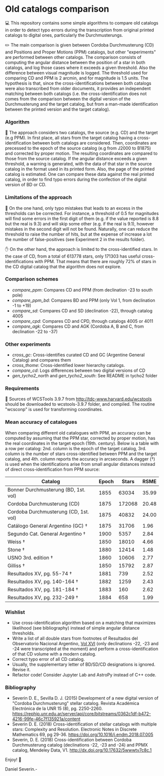 # Old catalogs comparison

💻 This repository contains some simple algorithms to compare old catalogs in order to detect typo errors during the transcription from original printed catalogs to digital ones, particularly the Durchmusterungs.

✏️ The main comparison is given between Cordoba Durchmusterung (CD) and Positions and Proper Motions (PPM) catalogs, but other "experiments" are performed between other catalogs.
The comparison consists of computing the angular distance between the position of a star in both catalogs, and log those cases where it exceeds a given threshold. Also the difference between visual magnitude is logged.
The threshold used for comparing CD and PPM is 2 arcmin, and for magnitude is 1.5 units.
The hypothesis is that, since the cross-identifications between both catalogs were also transcribed from older documents, it provides an independent matching between both catalogs (i.e. the cross-identification does not comes from the comparison between the digital version of the Durchmusterung and the target catalog, but from a man-made identification between the printed version and the target catalog).

### Algorithm

📄 The approach considers two catalogs, the source (e.g. CD) and the target (e.g PPM).
In first place, all stars from the target catalog having a cross-identification between both catalogs are considered. Then, coordinates are precessed to the epoch of the source catalog (e.g from J2000 to B1875) and corrected by proper motion.
The resulting coordinates are compared to those from the source catalog.
If the angular distance exceeds a given threshold, a warning is generated, with the data of that star in the source catalog in the format
used in its printed form. Also, the page of the printed catalog is
estimated.
One can compare these data against the real printed catalog, in order to
find typo errors during the confection of the digital version of BD or CD.

### Limitations of the approach

🛑 On the one hand, only typo mistakes that leads to an excess in the thresholds can be corrected. For instance, a threshold of 0.5 for magnitudes will find some errors in the first digit of them (e.g. if the value reported is 8.8 but the real is 9.3) and will skip some other (e.g. if the real is 9.1), however mistakes in the second digit will not be found. Naturally, one can reduce the threshold to raise the number of hits, but at the expense of increase a lot the number of false-positives (see Experiment 2 in the results folder).

✋ On the other hand, the approach is limited to the cross-identified stars. In the case of CD, from a total of 613778 stars, only 171303 has useful cross-identifications with PPM. That means that there are roughly 72% of stars in the CD digital catalog that the algorithm does not explore.  

### Comparison schemes

- *compare_ppm*: Compares CD and PPM (from declination -23 to south pole)
- *compare_ppm_bd*: Compares BD and PPM (only Vol 1, from declination -1 to +19)
- *compare_sd*: Compares CD and SD (declination -22), through catalog 4005
- *compare_cpd*: Compares CD and CPD, through catalogs 4005 or 4011
- *compare_agk*: Compares CD and AGK (Cordoba A, B and C, from declination -22 to -37)

### Other experiments

- *cross_gc*: Cross-identifies curated CD and GC (Argentine General Catalog) and compares them
- *cross_thome*: Cross-identified lower hierarchy catalogs.
- *compare_cd*: Logs differences between two digital versions of CD
- *gen_tycho2_north* and *gen_tycho2_south*: See README in tycho2 folder

### Requirements

🚰 Sources of WCSTools 3.9.7 from http://tdc-www.harvard.edu/wcstools should be downloaded to wcstools-3.9.7 folder, and compiled.
The routine "wcsconp" is used for transforming coordinates.

### Mean accuracy of catalogues

When comparing different old catalogues with PPM, an accuracy can be computed
by assuming that the PPM star, corrected by proper motion, has the real coordinates
in the target epoch (19th. century). Below is a table with a row per catalog:
2nd. column is the epoch of the target catalog, 3rd. column is the number of
stars cross-identified between PPM and the target catalog, and 4th. column reports the accuracy in arcseconds. A dagger (†) is used when the identifications arise from small angular distances
instead of direct cross-identification from PPM source:

| Catalog | Epoch | Stars | RSME |
| --- | --- | --- | --- |
| Bonner Durchmusterung (BD, 1st. vol) | 1855 | 63034 | 35.99 |
| Cordoba Durchmusterung (CD) | 1875 | 172068 | 20.48 |
| Cordoba Durchmusterung (CD, 1st. vol) | 1875 | 40832 | 24.00 |
| Catálogo General Argentino (GC) † | 1875 | 31706 | 1.96 |
| Segundo Cat. General Argentino † | 1900 | 5357 | 2.84 |
| Weiss † | 1850 | 18010 | 4.66 |
| Stone † | 1880 | 12414 | 1.48 |
| USNO 3rd. edition † | 1860 | 10606 | 2.77 |
| Gilliss † | 1850 | 15792 | 2.87 |
| Resultados XV, pg. 55-74 † | 1881 | 739 | 2.52 |
| Resultados XV, pg. 140-164 † | 1882 | 1259 | 2.43 |
| Resultados XV, pg. 181-184 † | 1883 | 160 | 2.62 |
| Resultados XV, pg. 232-249 † | 1884 | 658 | 1.99 |

### Wishlist

- Use cross-identification algorithm based on a matching that maximizes likelihood (see bibliography) instead of simple angular distance thresholds.
- Write a list of all double stars from footnotes of Resultados del Observatorio Nacional Argentino, [Vol XVI](https://articles.adsabs.harvard.edu/cgi-bin/iarticle_query?journal=RNAO.&volume=0016&type=SCREEN_THMB) (only declinations -22, -23 and -24 were transcripted at the moment) and perform a cross-identification of that CD volume with a modern catalog.
- Correct typo error of all CD catalog.
- Usually, the supplementary letter of BD/SD/CD designations is ignored. Revise it.
- Refactor code! Consider Jupyter Lab and AstroPy instead of C++ code.

### Bibliography

- Severin D. E., Sevilla D. J. (2015) Development of a new digital version of "Cordoba Durchmusterung" stellar catalog. Revista Académica Electrónica de la UNR 15 (8), pg. 2250-2260.
https://rephip.unr.edu.ar/server/api/core/bitstreams/0362c1df-b472-4216-99fe-46c7f135921a/content 
- Severin D. E. (2018) Cross-identification of stellar catalogs with multiple stars: Complexity and Resolution. Electronic Notes in Discrete Mathematics 69, pg 29-36.
https://doi.org/10.1016/j.endm.2018.07.005
- Severin, D. E. (2018) Cross-identification between Cordoba Durchmusterung catalog (declinations -22, -23 and -24) and PPMX catalog, Mendeley Data, V1.
 http://dx.doi.org/10.17632/5wwwtv7c8c.1


Enjoy! 🤗

Daniel Severin.-
